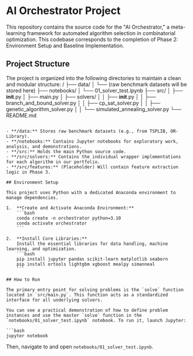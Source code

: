 # AI Orchestrator Project

This repository contains the source code for the "AI Orchestrator," a meta-learning framework for automated algorithm selection in combinatorial optimization. This codebase corresponds to the completion of Phase 2: Environment Setup and Baseline Implementation.

## Project Structure

The project is organized into the following directories to maintain a clean and modular structure:
/
├── data/
│   └── (raw benchmark datasets will be stored here)
├── notebooks/
│   └── 01_solver_test.ipynb
├── src/
│   ├── __init__.py
│   ├── main.py
│   ├── solvers/
│   │   ├── __init__.py
│   │   ├── branch_and_bound_solver.py
│   │   ├── cp_sat_solver.py
│   │   ├── genetic_algorithm_solver.py
│   │   └── simulated_annealing_solver.py
└── README.md
```

- **/data:** Stores raw benchmark datasets (e.g., from TSPLIB, OR-Library).
- **/notebooks:** Contains Jupyter notebooks for exploratory work, analysis, and demonstrations.
- **/src:** Holds the main Python source code.
- **/src/solvers:** Contains the individual wrapper implementations for each algorithm in our portfolio.
- **/src/features:** (Placeholder) Will contain feature extraction logic in Phase 3.

## Environment Setup

This project uses Python with a dedicated Anaconda environment to manage dependencies.

1.  **Create and Activate Anaconda Environment:**
    ```bash
    conda create -n orchestrator python=3.10
    conda activate orchestrator
    ```

2.  **Install Core Libraries:**
    Install the essential libraries for data handling, machine learning, and optimization.
    ```bash
    pip install jupyter pandas scikit-learn matplotlib seaborn
    pip install ortools lightgbm xgboost mealpy simanneal
    ```

## How to Run

The primary entry point for solving problems is the `solve` function located in `src/main.py`. This function acts as a standardized interface for all underlying solvers.

You can see a practical demonstration of how to define problem instances and use the master `solve` function in the `notebooks/01_solver_test.ipynb` notebook. To run it, launch Jupyter:

```bash
jupyter notebook
```

Then, navigate to and open `notebooks/01_solver_test.ipynb`.

```
